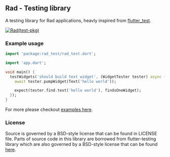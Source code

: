 ## Rad - Testing library

A testing library for Rad applications, heavly inspired from [flutter_test](https://api.flutter.dev/flutter/flutter_test/flutter_test-library.html).

[![Rad(test-pkg)](https://github.com/erlage/rad/actions/workflows/rad_test_pkg.yml/badge.svg)](https://github.com/erlage/rad/actions/workflows/rad_test_pkg.yml)

### Example usage

```dart
import 'package:rad_test/rad_test.dart';

import 'app.dart';

void main() {
  testWidgets('should build text widget', (WidgetTester tester) async {
    await tester.pumpWidget(Text('hello world'));

    expect(tester.find.text('hello world'), findsOneWidget);
  });
}
```

For more please checkout [examples here](https://github.com/erlage/rad/tree/main/packages/rad/test/tests/framework).

### License

Source is governed by a BSD-style license that can be found in LICENSE file. Parts of source code in this library are borrowed from flutter-testing library which are also governed by a BSD-style license that can be found [here](https://github.com/flutter/flutter/blob/master/LICENSE).

